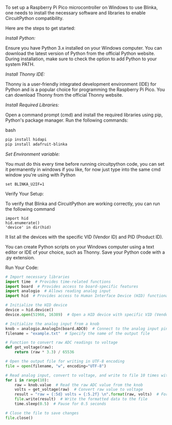 To set up a Raspberry Pi Pico microcontroller on Windows to use Blinka, one needs to install the necessary software and libraries to enable CircuitPython compatibility. 

Here are the steps to get started:

*Install Python:*

Ensure you have Python 3.x installed on your Windows computer. You can download the latest version of Python from the official Python website. During installation, make sure to check the option to add Python to your system PATH.

*Install Thonny IDE:*

Thonny is a user-friendly integrated development environment (IDE) for Python and is a popular choice for programming the Raspberry Pi Pico. You can download Thonny from the official Thonny website.


*Install Required Libraries:*

Open a command prompt (cmd) and install the required libraries using pip, Python's package manager. Run the following commands:

bash

```bash
pip install hidapi
pip install adafruit-blinka
```

*Set Environment variable:* 

You must do this every time before running circuitpython code, you can set it permanently in windows if you like, for now just type into the same cmd window you're using with Python
```
set BLINKA_U2IF=1
```



Verify Your Setup:

To verify that Blinka and CircuitPython are working correctly, you can run the following command 
```
import hid
hid.enumerate()
'device' in dir(hid)
```
It list all the devices with the specific VID (Vendor ID) and PID (Product ID). 
 
You can create Python scripts on your Windows computer using a text editor or IDE of your choice, such as Thonny. Save your Python code with a .py extension.

Run Your Code:


```py
# Import necessary libraries
import time  # Provides time-related functions
import board  # Provides access to board-specific features
import analogio  # Allows reading analog input
import hid  # Provides access to Human Interface Device (HID) functionality

# Initialize the HID device
device = hid.device()
device.open(51966, 16389)  # Open a HID device with specific VID (Vendor ID) and PID (Product ID)

# Initialize the analog input from a knob
knob = analogio.AnalogIn(board.ADC0)  # Connect to the analog input pin ADC0
filename = "example.txt"  # Specify the name of the output file

# Function to convert raw ADC readings to voltage
def get_voltage(raw):
    return (raw * 3.3) / 65536

# Open the output file for writing in UTF-8 encoding
file = open(filename, "w", encoding="UTF-8")

# Read analog input, convert to voltage, and write to file 10 times with a delay
for i in range(10):
    raw = knob.value  # Read the raw ADC value from the knob
    volts = get_voltage(raw)  # Convert raw value to voltage
    result = "raw = {:5d} volts = {:5.2f} \n".format(raw, volts)  # Format the data as a string
    file.write(result)  # Write the formatted data to the file
    time.sleep(0.5)  # Pause for 0.5 seconds

# Close the file to save changes
file.close()
```
